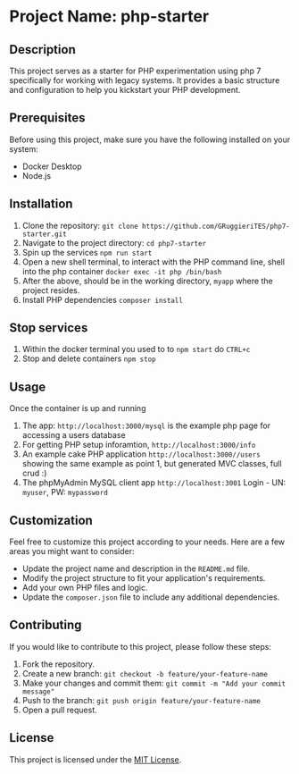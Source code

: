 # Project Name: php-starter

## Description
This project serves as a starter for PHP experimentation using php 7 specifically for working with legacy systems. It provides a basic structure and configuration to help you kickstart your PHP development.

## Prerequisites
Before using this project, make sure you have the following installed on your system:
- Docker Desktop
- Node.js

## Installation
1. Clone the repository: `git clone https://github.com/GRuggieriTES/php7-starter.git`
2. Navigate to the project directory: `cd php7-starter`
3. Spin up the services `npm run start`
4. Open a new shell terminal, to interact with the PHP command line, shell into the php container `docker exec -it php /bin/bash`
5. After the above, should be in the working directory, `myapp` where the project resides.
6. Install PHP dependencies `composer install`

## Stop services
1. Within the docker terminal you used to to `npm start` do `CTRL+c`
2. Stop and delete containers `npm stop`

## Usage
Once the container is up and running

1. The app: `http://localhost:3000/mysql` is the example php page for accessing a users database
2. For getting PHP setup inforamtion, `http://localhost:3000/info`
3. An example cake PHP application `http://localhost:3000//users` showing the same example as point 1, but generated MVC classes, full crud :)
2. The phpMyAdmin MySQL client app `http://localhost:3001` Login - UN: `myuser`, PW: `mypassword`

## Customization
Feel free to customize this project according to your needs. Here are a few areas you might want to consider:
- Update the project name and description in the `README.md` file.
- Modify the project structure to fit your application's requirements.
- Add your own PHP files and logic.
- Update the `composer.json` file to include any additional dependencies.

## Contributing
If you would like to contribute to this project, please follow these steps:
1. Fork the repository.
2. Create a new branch: `git checkout -b feature/your-feature-name`
3. Make your changes and commit them: `git commit -m "Add your commit message"`
4. Push to the branch: `git push origin feature/your-feature-name`
5. Open a pull request.

## License
This project is licensed under the [MIT License](https://opensource.org/licenses/MIT).
